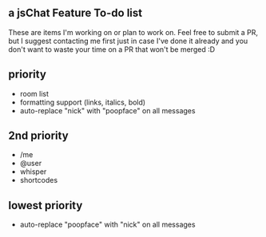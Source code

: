 a jsChat Feature To-do list
---
These are items I'm working on or plan to work on. Feel free to submit a PR, but I suggest contacting me first just in case I've done it already and you don't want to waste your time on a PR that won't be merged :D

## priority
* room list
* formatting support (links, italics, bold)
* auto-replace "nick" with "poopface" on all messages

## 2nd priority
* /me
* @user
* whisper
* shortcodes

## lowest priority
* auto-replace "poopface" with "nick" on all messages
